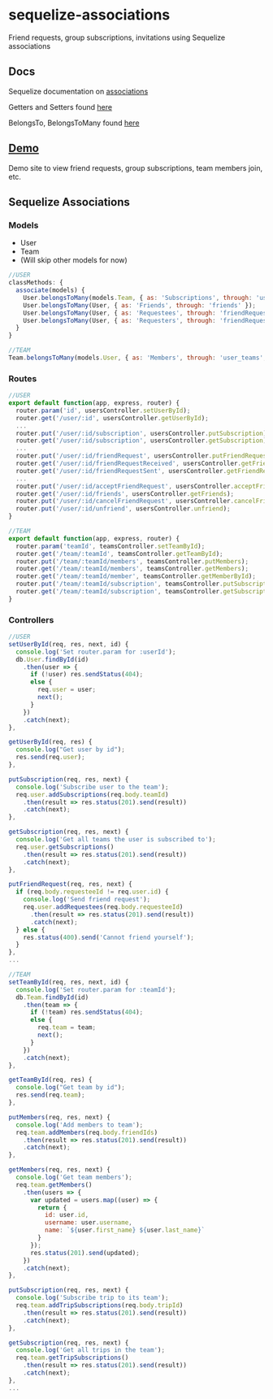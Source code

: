 # sequelize-associations
Friend requests, group subscriptions, invitations using Sequelize associations

## Docs
Sequelize documentation on [associations](http://docs.sequelizejs.com/manual/tutorial/associations.html)

Getters and Setters found [here](http://docs.sequelizejs.com/manual/tutorial/models-definition.html#getters-setters)

BelongsTo, BelongsToMany found [here](http://docs.sequelizejs.com/class/lib/associations/belongs-to.js~BelongsTo.html)

## [Demo](https://gangpay.herokuapp.com/)
Demo site to view friend requests, group subscriptions, team members join, etc.

## Sequelize Associations

### Models
- User
- Team
- (Will skip other models for now)

```js
//USER
classMethods: {
  associate(models) {
    User.belongsToMany(models.Team, { as: 'Subscriptions', through: 'user_teams', foreignKey: User.id });
    User.belongsToMany(User, { as: 'Friends', through: 'friends' });
    User.belongsToMany(User, { as: 'Requestees', through: 'friendRequests', foreignKey: 'requesterId', onDelete: 'CASCADE'});
    User.belongsToMany(User, { as: 'Requesters', through: 'friendRequests', foreignKey: 'requesteeId', onDelete: 'CASCADE'});
  }
}
```

```js
//TEAM
Team.belongsToMany(models.User, { as: 'Members', through: 'user_teams', foreignKey: Team.id });
```

### Routes
```js
//USER
export default function(app, express, router) {
  router.param('id', usersController.setUserById);
  router.get('/user/:id', usersController.getUserById);
  ...
  router.put('/user/:id/subscription', usersController.putSubscription);
  router.get('/user/:id/subscription', usersController.getSubscription);
  ...
  router.put('/user/:id/friendRequest', usersController.putFriendRequest);
  router.get('/user/:id/friendRequestReceived', usersController.getFriendRequestReceived);
  router.get('/user/:id/friendRequestSent', usersController.getFriendRequestSent);
  ...
  router.put('/user/:id/acceptFriendRequest', usersController.acceptFriendRequest);
  router.get('/user/:id/friends', usersController.getFriends);
  router.put('/user/:id/cancelFriendRequest', usersController.cancelFriendRequest);
  router.put('/user/:id/unfriend', usersController.unfriend);
}
```

```js
//TEAM
export default function(app, express, router) {
  router.param('teamId', teamsController.setTeamById);
  router.get('/team/:teamId', teamsController.getTeamById);
  router.put('/team/:teamId/members', teamsController.putMembers);
  router.get('/team/:teamId/members', teamsController.getMembers);
  router.get('/team/:teamId/member', teamsController.getMemberById);
  router.put('/team/:teamId/subscription', teamsController.putSubscription);
  router.get('/team/:teamId/subscription', teamsController.getSubscription);
}
```

### Controllers
```js
//USER
setUserById(req, res, next, id) {
  console.log('Set router.param for :userId');
  db.User.findById(id)
    .then(user => {
      if (!user) res.sendStatus(404);
      else {
        req.user = user;
        next();
      }
    })
    .catch(next);
},

getUserById(req, res) {
  console.log("Get user by id");
  res.send(req.user);
},

putSubscription(req, res, next) {
  console.log('Subscribe user to the team');
  req.user.addSubscriptions(req.body.teamId)
    .then(result => res.status(201).send(result))
    .catch(next);
},

getSubscription(req, res, next) {
  console.log('Get all teams the user is subscribed to');
  req.user.getSubscriptions()
    .then(result => res.status(201).send(result))
    .catch(next);
},

putFriendRequest(req, res, next) {
  if (req.body.requesteeId != req.user.id) {
    console.log('Send friend request');
    req.user.addRequestees(req.body.requesteeId)
      .then(result => res.status(201).send(result))
      .catch(next);
  } else {
    res.status(400).send('Cannot friend yourself');
  }
},
...
```

```js
//TEAM
setTeamById(req, res, next, id) {
  console.log('Set router.param for :teamId');
  db.Team.findById(id)
    .then(team => {
      if (!team) res.sendStatus(404);
      else {
        req.team = team;
        next();
      }
    })
    .catch(next);
},

getTeamById(req, res) {
  console.log("Get team by id");
  res.send(req.team);
},

putMembers(req, res, next) {
  console.log('Add members to team');
  req.team.addMembers(req.body.friendIds)
    .then(result => res.status(201).send(result))
    .catch(next);
},

getMembers(req, res, next) {
  console.log('Get team members');
  req.team.getMembers()
    .then(users => {
      var updated = users.map((user) => {
        return {
          id: user.id,
          username: user.username,
          name: `${user.first_name} ${user.last_name}`
        }
      });
      res.status(201).send(updated);
    })
    .catch(next);
},

putSubscription(req, res, next) {
  console.log('Subscribe trip to its team');
  req.team.addTripSubscriptions(req.body.tripId)
    .then(result => res.status(201).send(result))
    .catch(next);
},

getSubscription(req, res, next) {
  console.log('Get all trips in the team');
  req.team.getTripSubscriptions()
    .then(result => res.status(201).send(result))
    .catch(next);
},
...
 ```
